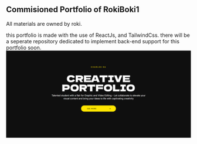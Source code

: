 ## Commisioned Portfolio of RokiBoki1

All materials are owned by roki.

this portfolio is made with the use of ReactJs, and TailwindCss. there will be a seperate repository dedicated to implement back-end support for this portfolio soon.
![project screenshot](https://github.com/Dokushaaa/RokiBoki1-Portfolio/blob/c92f45de5c83d8cbe9cc42b84f409d871805ca7f/RokiBokiHero.png)

